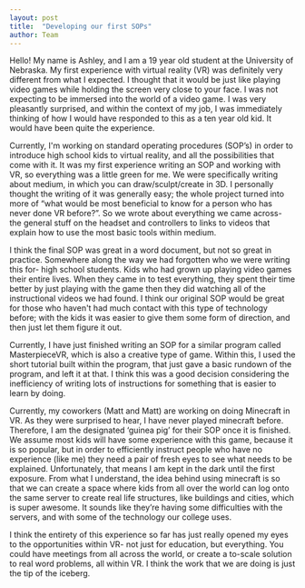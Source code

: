 ```yaml
---
layout: post
title:  "Developing our first SOPs"
author: Team
---
```

Hello! 
My name is Ashley, and I am a 19 year old student at the University of Nebraska. My first experience with virtual reality (VR) was definitely very different from what I expected. I thought that it would be just like playing video games while holding the screen very close to your face. I was not expecting to be immersed into the world of a video game. I was very pleasantly surprised, and within the context of my job, I was immediately thinking of how I would have responded to this as a ten year old kid. It would have been quite the experience.

Currently, I'm working on standard operating procedures (SOP’s) in order to introduce high school kids to virtual reality, and all the possibilities that come with it. It was my first experience writing an SOP and working with VR, so everything was a little green for me. We were specifically writing about medium, in which you can draw/sculpt/create in 3D. I personally thought the writing of it was generally easy; the whole project turned into more of “what would be most beneficial to know for a person who has never done VR before?”. So we wrote about everything we came across- the general stuff on the headset and controllers to links to videos that explain how to use the most basic tools within medium.

I think the final SOP was great in a word document, but not so great in practice. Somewhere along the way we had forgotten who we were writing this for- high school students. Kids who had grown up playing video games their entire lives. When they came in to test everything, they spent their time better by just playing with the game then they did watching all of the instructional videos we had found. I think our original SOP would be great for those who haven't had much contact with this type of technology before; with the kids it was easier to give them some form of direction, and then just let them figure it out.

Currently, I have just finished writing an SOP for a similar program called MasterpieceVR, which is also a creative type of game. Within this, I used the short tutorial built within the program, that just gave a basic rundown of the program, and left it at that. I think this was a good decision considering the inefficiency of writing lots of instructions for something that is easier to learn by doing.

Currently, my coworkers (Matt and Matt) are working on doing Minecraft in VR. As they were surprised to hear, I have never played minecraft before. Therefore, I am the designated ‘guinea pig’ for their SOP once it is finished. We assume most kids will have some experience with this game, because it is so popular, but in order to efficiently instruct people who have no experience (like me) they need a pair of fresh eyes to see what needs to be explained. Unfortunately, that means I am kept in the dark until the first exposure. From what I understand, the idea behind using minecraft is so that we can create a space where kids from all over the world can log onto the same server to create real life structures, like buildings and cities, which is super awesome. It sounds like they’re having some difficulties with the servers, and with some of the technology our college uses.

I think the entirety of this experience so far has just really opened my eyes to the opportunities within VR- not just for education, but everything. You could have meetings from all across the world, or create a to-scale solution to real word problems, all within VR. I think the work that we are doing is just the tip of the iceberg.
